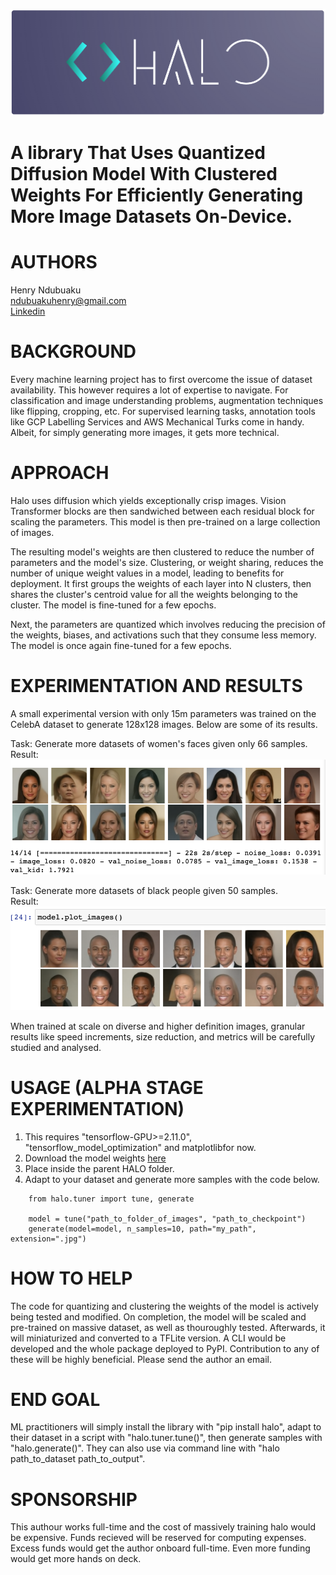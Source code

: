 
![Alt text](/images/logo.png "Halo Diagram")
# A library That Uses Quantized Diffusion Model With Clustered Weights For Efficiently Generating More Image Datasets On-Device.

# AUTHORS
Henry Ndubuaku\
ndubuakuhenry@gmail.com\
[Linkedin](https://www.linkedin.com/in/henry-ndubuaku-7b6350b8/)

# BACKGROUND
Every machine learning project has to first overcome the issue of dataset availability. This however requires a lot of expertise to navigate. For classification and image understanding problems, augmentation techniques like flipping, cropping, etc. For supervised learning tasks, annotation tools like GCP Labelling Services and AWS Mechanical Turks come in handy. Albeit, for simply generating more images, it gets more technical.

# APPROACH
Halo uses diffusion which yields exceptionally crisp images. Vision Transformer blocks are then sandwiched between each residual block for scaling the parameters. This model is then pre-trained on a large collection of images. 


The resulting model's weights are then clustered to reduce the number of parameters and the model's size. Clustering, or weight sharing, reduces the number of unique weight values in a model, leading to benefits for deployment. It first groups the weights of each layer into N clusters, then shares the cluster's centroid value for all the weights belonging to the cluster. The model is fine-tuned for a few epochs.


Next, the parameters are quantized which involves reducing the precision of the weights, biases, and activations such that they consume less memory. The model is once again fine-tuned for a few epochs.

# EXPERIMENTATION AND RESULTS
 A small experimental version with only 15m parameters was trained on the CelebA dataset to generate 128x128 images. Below are some of its results.

Task: Generate more datasets of women's faces given only 66 samples.\
Result:
![Alt text](/images/women.png "results")

Task: Generate more datasets of black people given 50 samples.\
Result:
![Alt text](/images/black_people.png "results")

When trained at scale on diverse and higher definition images, granular results like speed increments, size reduction, and metrics will be carefully studied and analysed.

# USAGE (ALPHA STAGE EXPERIMENTATION)
1. This requires "tensorflow-GPU>=2.11.0", "tensorflow_model_optimization" and matplotlibfor now.
2. Download the model weights [here](https://drive.google.com/drive/folders/1nEx93_FcCISzX-ZFN35RImErZukz33Vi?usp=sharing)
3. Place inside the parent HALO folder.
4. Adapt to your dataset and generate more samples with the code below.
```
    from halo.tuner import tune, generate

    model = tune("path_to_folder_of_images", "path_to_checkpoint")
    generate(model=model, n_samples=10, path="my_path", extension=".jpg")
```

# HOW TO HELP
The code for quantizing and clustering the weights of the model is actively being tested and modified. On completion, the model will be scaled and pre-trained on massive dataset, as well as thouroughly tested. Afterwards, it will miniaturized and converted to a TFLite version. A CLI would be developed and the whole package deployed to PyPI. Contribution to any of these will be highly beneficial. Please send the author an email.

# END GOAL
ML practitioners will simply install the library with "pip install halo", adapt to their dataset in a script with "halo.tuner.tune()", then generate samples with "halo.generate()". They can also use via command line with "halo path_to_dataset path_to_output".

# SPONSORSHIP 
This authour works full-time and the cost of massively training halo would be expensive. Funds recieved will be reserved for computing expenses. Excess funds would get the author onboard full-time. Even more funding would get more hands on deck.
